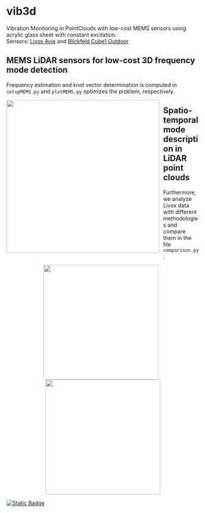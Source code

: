 # vib3d
Vibration Monitoring in PointClouds with low-cost MEMS sensors using acrylic glass sheet with constant excitation. <br/>
Sensors: [Livox Avia](https://www.livoxtech.com/de/avia) and [Blickfeld Cube1 Outdoor](https://www.blickfeld.com/de/produkte/cube-1/) <br/>
## MEMS LiDAR sensors for low-cost 3D frequency mode detection
Frequency estimation and knot vector determination is computed in <code>setupMEMS.py</code> and <code>plotMEMS.py</code> optimizes the problem, respectively.<br/>
<p align="center">
  <img src="https://github.com/user-attachments/assets/3482db22-d087-4150-970f-eb3eeb0c88f2" width="400" style="float: left; margin-right: 10px;">
</p>

## Spatio-temporal mode description in LiDAR point clouds
Furthermore, we analyze Livox data with different methodologies and compare them in the file <code>comparison.py</code>. <br/>

<p align="center">
  <img src="https://github.com/user-attachments/assets/70d5209c-ee47-4122-b198-9013d64ebf26" width="300" style="display: inline-block; margin-right: 10px;">
  <img src="https://github.com/user-attachments/assets/d09403fe-0d9f-4b02-8f0b-10cf7c19199e" width="300" style="display: inline-block;">
</p>

[![Static Badge](https://img.shields.io/badge/10.5445%2FIR%2F1000180525-green?style=flat&logo=doi&logoColor=white&labelColor=black)](https://doi.org/10.5445/IR/1000180525)
